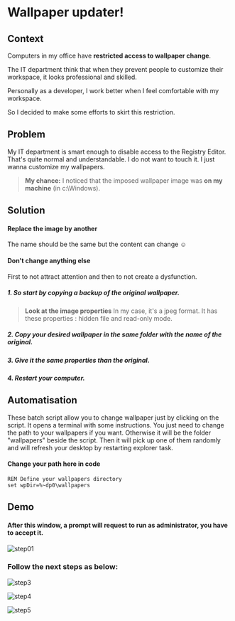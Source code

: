 Wallpaper updater!
===================

Context
-------------
Computers in my office have **restricted access to wallpaper change**.

The IT department think that when they prevent people to customize their workspace, it looks professional and skilled.

Personally as a developer, I work better when I feel comfortable with my workspace.

So I decided to make some efforts to skirt this restriction.



Problem
-------------
My IT department is smart enough to disable access to the Registry Editor. That's quite normal and understandable.
I do not want to touch it. I just wanna customize my wallpapers.

> **My chance:**
>I noticed that the imposed wallpaper image was **on my machine** (in c:\Windows\).



Solution
-------------

#### Replace the image by another
The name should be the same but the content can change ☺

#### Don't change anything else
First to not attract attention and then to not create a dysfunction.
##### 1. So start by copying a backup of the original wallpaper.
> **Look at the image properties**
>In my case, it's a jpeg format.
>It has these properties : hidden file and read-only mode.

##### 2. Copy your desired wallpaper in the same folder with the name of the original.
##### 3. Give it the same properties than the original.
##### 4. Restart your computer.



Automatisation
-------------

These batch script allow you to change wallpaper just by clicking on the script. It opens a terminal with some instructions. 
You just need to change the path to your wallpapers if you want. Otherwise it will be the folder "wallpapers" beside the script. Then it will pick up one of them randomly and will refresh your desktop by restarting explorer task.

#### Change your path here in code
```
REM Define your wallpapers directory
set wpDir=%~dp0\wallpapers
```



Demo
-------------
#### After this window, a prompt will request to run as administrator, you have to accept it.
![step01](https://cloud.githubusercontent.com/assets/1054387/15070008/d24846cc-1381-11e6-9750-5c88ac54cada.jpg)

### Follow the next steps as below:

![step3](https://cloud.githubusercontent.com/assets/1054387/15070046/286f3574-1382-11e6-9cd5-4a9a13861aab.jpg)

![step4](https://cloud.githubusercontent.com/assets/1054387/15070049/2da94e80-1382-11e6-824b-1f68d4251ae0.jpg)

![step5](https://cloud.githubusercontent.com/assets/1054387/15070055/341f1e66-1382-11e6-877b-2d9ae81a3760.jpg)





